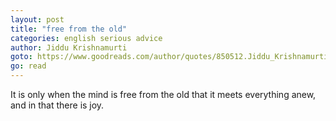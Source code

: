 ```yaml
---
layout: post
title: "free from the old"
categories: english serious advice
author: Jiddu Krishnamurti
goto: https://www.goodreads.com/author/quotes/850512.Jiddu_Krishnamurti
go: read
---
```

It is only when the mind is free from the old that it meets everything anew, and in that there is joy.
